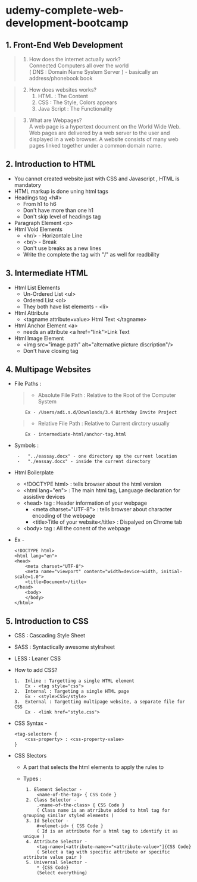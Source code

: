 # udemy-complete-web-development-bootcamp

## 1. Front-End Web Development

> 1. How does the internet actually work? \
>    Connected Computers all over the world \
>    ( DNS : Domain Name System Server ) - basically an address/phonebook book

> 2. How does websites works?
>     1. HTML : The Content
>     2. CSS : The Style, Colors appears
>     3. Java Script : The Functionality

> 3. What are Webpages? \
>    A web page is a hypertext document on the World Wide Web. Web pages are delivered by a web server to the user and displayed in a web browser. A website consists of many web pages linked together under a common domain name.

## 2. Introduction to HTML

-   You cannot created website just with CSS and Javascript , HTML is mandatory
-   HTML markup is done uning html tags
-   Headings tag \<h#>
    -   From h1 to h6
    -   Don't have more than one h1
    -   Don't skip level of headings tag
-   Paragraph Element \<p>
-   Html Void Elements
    -   \<hr/> - Horizontale Line
    -   \<br/> - Break
    -   Don't use breaks as a new lines
    -   Write the complete the tag with "/" as well for readbility

## 3. Intermediate HTML

-   Html List Elements
    -   Un-Ordered List \<ul>
    -   Ordered List \<ol>
    -   They both have list elements - \<li>
-   Html Attribute
    -   \<tagname attribute=value> Html Text \</tagname>
-   Html Anchor Element \<a>
    -   needs an attribute \<a href=\"link">Link Text</a>
-   Html Image Element
    -   \<img src=\"image path" alt=\"alternative picture discription"/>
    -   Don't have closing tag

## 4. Multipage Websites

-   File Paths :

    > -   Absolute File Path : Relative to the Root of the Computer System

            Ex - /Users/adi.s.d/Downloads/3.4 Birthday Invite Project

    > -   Relative File Path : Relative to Current dirctory usually

            Ex - intermediate-html/anchor-tag.html

-   Symbols :

    >

         -   "../eassay.docx" - one directory up the current location
         -   "./eassay.docx" - inside the current directory

-   Html Boilerplate

    -   \<!DOCTYPE html> : tells browser about the html version
    -   \<html lang=\"en"> : The main html tag, Language declaration for assistive devices
    -   \<head> tag : Header information of your webpage
        -   \<meta charset=\"UTF-8"> : tells browser about character encoding of the webpage
        -   \<title>Title of your website\</title> : Dispalyed on Chrome tab
    -   \<body> tag : All the conent of the webpage

-   Ex -

        <!DOCTYPE html>
        <html lang="en">
        <head>
            <meta charset="UTF-8">
            <meta name="viewport" content="width=device-width, initial-scale=1.0">
            <title>Document</title>
        </head>
            <body>
            </body>
        </html>

## 5. Introduction to CSS

-   CSS : Cascading Style Sheet
-   SASS : Syntactically awesome stylrsheet
-   LESS : Leaner CSS
-   How to add CSS?

    >

        1.  Inline : Targetting a single HTML element
            Ex - <tag style="css">
        2.  Internal : Targeting a single HTML page
            Ex - <style>CSS</style>
        3.  External : Targetting multipage website, a separate file for CSS
            Ex - <link href="style.css">

-   CSS Syntax -

    >

        <tag-selector> {
            <css-property> : <css-property-value>
        }

-   CSS Slectors

    -   A part that selects the html elements to apply the rules to

    -   Types :
        >
             1. Element Selector -
                 <name-of-the-tag> { CSS Code }
             2. Class Selector -
                 .<name-of-the-class> { CSS Code }
                 ( Class name is an atrribute added to html tag for grouping similar styled elements )
             3. Id Selector -
                 #<elemet-id> { CSS Code }
                 ( Id is an attribute for a html tag to identify it as unique )
             4. Attribute Selector -
                 <tag-name>[<attribute-name>="<attribute-value>"]{CSS Code}
                 ( Select a tag with specific attribute or specific attribute value pair )
             5. Universal Selector -
                 * {CSS Code}
                 (Select everything)

